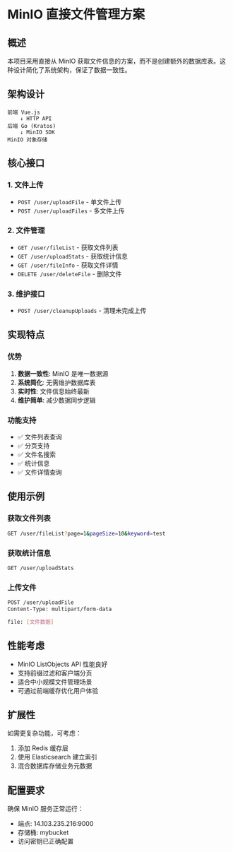 # MinIO 直接文件管理方案

## 概述

本项目采用直接从 MinIO 获取文件信息的方案，而不是创建额外的数据库表。这种设计简化了系统架构，保证了数据一致性。

## 架构设计

```
前端 Vue.js
    ↓ HTTP API
后端 Go (Kratos)
    ↓ MinIO SDK
MinIO 对象存储
```

## 核心接口

### 1. 文件上传
- `POST /user/uploadFile` - 单文件上传
- `POST /user/uploadFiles` - 多文件上传

### 2. 文件管理
- `GET /user/fileList` - 获取文件列表
- `GET /user/uploadStats` - 获取统计信息
- `GET /user/fileInfo` - 获取文件详情
- `DELETE /user/deleteFile` - 删除文件

### 3. 维护接口
- `POST /user/cleanupUploads` - 清理未完成上传

## 实现特点

### 优势
1. **数据一致性**: MinIO 是唯一数据源
2. **系统简化**: 无需维护数据库表
3. **实时性**: 文件信息始终最新
4. **维护简单**: 减少数据同步逻辑

### 功能支持
- ✅ 文件列表查询
- ✅ 分页支持
- ✅ 文件名搜索
- ✅ 统计信息
- ✅ 文件详情查询

## 使用示例

### 获取文件列表
```bash
GET /user/fileList?page=1&pageSize=10&keyword=test
```

### 获取统计信息
```bash
GET /user/uploadStats
```

### 上传文件
```bash
POST /user/uploadFile
Content-Type: multipart/form-data

file: [文件数据]
```

## 性能考虑

- MinIO ListObjects API 性能良好
- 支持前缀过滤和客户端分页
- 适合中小规模文件管理场景
- 可通过前端缓存优化用户体验

## 扩展性

如需更复杂功能，可考虑：
1. 添加 Redis 缓存层
2. 使用 Elasticsearch 建立索引
3. 混合数据库存储业务元数据

## 配置要求

确保 MinIO 服务正常运行：
- 端点: 14.103.235.216:9000
- 存储桶: mybucket
- 访问密钥已正确配置